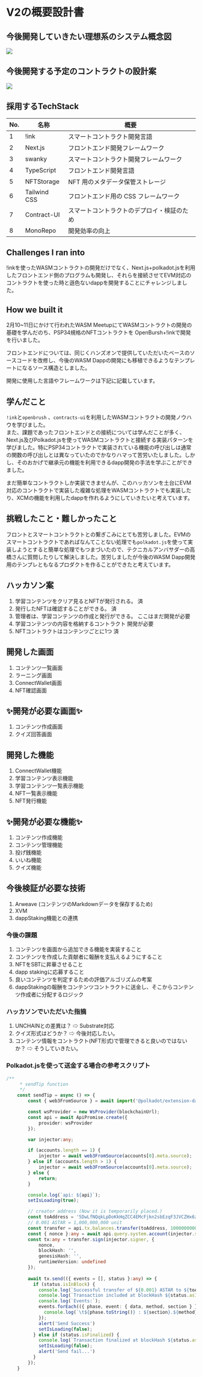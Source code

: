 # V2の概要設計書

## 今後開発していきたい理想系のシステム概念図

![](./imgs/%E7%90%86%E6%83%B3.drawio.png)

## 今後開発する予定のコントラクトの設計案

![](./imgs/%E3%82%B3%E3%83%B3%E3%83%88%E3%83%A9%E3%82%AF%E3%83%88%E3%81%AE%E8%A8%AD%E8%A8%88%E6%A1%88.drawio.png)

## 採用するTechStack

| No. | 名称        | 概要                                       |
| --- | ----------- | ------------------------------------------ |
| 1   | !ink        | スマートコントラクト開発言語               |
| 2   | Next.js     | フロントエンド開発フレームワーク           |
| 3   | swanky      | スマートコントラクト開発フレームワーク     |
| 4   | TypeScript  | フロントエンド開発言語                     |
| 5   | NFTStorage  | NFT 用のメタデータ保管ストレージ           |
| 6   | Tailwind CSS  | フロントエンド用の CSS フレームワーク      |
| 7   | Contract-UI | スマートコントラクトのデプロイ・検証のため |
| 8   | MonoRepo | 開発効率の向上 |

## Challenges I ran into

!inkを使ったWASMコントラクトの開発だけでなく、Next.js+polkadot.jsを利用したフロントエンド側のプログラムも開発し、それらを接続させてEVM対応のコントラクトを使った時と遜色ないdappを開発することにチャレンジしました。

## How we built it

2月10~11日にかけて行われたWASM MeetupにてWASMコントラクトの開発の基礎を学んだのち、PSP34規格のNFTコントラクトを
OpenBursh+!inkで開発を行いました。  

フロントエンドについては、同じくハンズオンで提供していただいたベースのソースコードを改修し、今後のWASM Dappの開発にも移植できるようなテンプレートになるソース構造としました。  

開発に使用した言語やフレームワークは下記に記載しています。

## 学んだこと

`!ink`と`openbrush` 、`contracts-ui`を利用したWASMコントラクトの開発ノウハウを学びました。  
また、課題であったフロントエンドとの接続については学んだことが多く、Next.js及びPolkadot.jsを使ってWASMコントラクトと接続する実装パターンを学びました。特にPSP34コントラクトで実装されている機能の呼び出しは通常の関数の呼び出しとは異なっていたのでかなりハマって苦労いたしました。しかし、そのおかげで継承元の機能を利用できるdapp開発の手法を学ぶことができました。

まだ簡単なコントラクトしか実装できませんが、このハッカソンを土台にEVM対応のコントラクトで実装した複雑な処理をWASMコントラクトでも実装したり、XCMの機能を利用したdappを作れるようにしていきたいと考えています。

## 挑戦したこと・難しかったこと

フロントとスマートコントラクトとの繋ぎこみにとても苦労しました。EVMのスマートコントラクトであればなんてことない処理でも`polkadot.js`を使って実装しようとすると簡単な処理でもつまづいたので、テクニカルアンバサダーの高橋さんに質問したりして解決しました。苦労しましたが今後のWASM Dapp開発用のテンプレともなるプロダクトを作ることができたと考えています。

## ハッカソン案

1. 学習コンテンツをクリア見るとNFTが発行される。 済
2. 発行したNFTは確認することができる。 済
3. 管理者は、学習コンテンツの作成と発行ができる。 ここはまだ開発が必要
4. 学習コンテンツの内容を格納するコントラクト 開発が必要
5. NFTコントラクトはコンテンツごとに1つ 済

## 開発した画面

1. コンテンツ一覧画面
2. ラーニング画面
3. ConnectWallet画面
4. NFT確認画面

## ✨開発が必要な画面✨

1. コンテンツ作成画面
2. クイズ回答画面

## 開発した機能

1. ConnectWallet機能
2. 学習コンテンツ表示機能
3. 学習コンテンツ一覧表示機能
4. NFT一覧表示機能
5. NFT発行機能

## ✨開発が必要な機能✨

1. コンテンツ作成機能
2. コンテンツ管理機能
3. 投げ銭機能
4. いいね機能
5. クイズ機能

## 今後検証が必要な技術

1. Arweave (コンテンツのMarkdownデータを保存するため)
2. XVM
3. dappStaking機能との連携

### 今後の課題

1. コンテンツを画面から追加できる機能を実装すること
2. コンテンツを作成した貢献者に報酬を支払えるようにすること
3. NFTをSBTに昇華させること
4. dapp stakingに応募すること
5. 良いコンテンツを判定するための評価アルゴリズムの考案
6. dappStakingの報酬をコンテンツコントラクトに送金し、そこからコンテンツ作成者に分配するロジック

### ハッカソンでいただいた指摘

1. UNCHAINとの差異は？ ⇨ Substrate対応
2. クイズ形式はどうか？ ⇨ 今後対応したい。
3. コンテンツ情報をコントラクト(NFT形式)で管理できると良いのではないか？ ⇨ そうしていきたい。

### Polkadot.jsを使って送金する場合の参考スクリプト

```ts
/**
     * sendTip function
     */
    const sendTip = async () => {
        const { web3FromSource } = await import('@polkadot/extension-dapp');

        const wsProvider = new WsProvider(blockchainUrl);
        const api = await ApiPromise.create({
            provider: wsProvider
        });

        var injector:any;

        if (accounts.length == 1) {
            injector = await web3FromSource(accounts[0].meta.source);
        } else if (accounts.length > 1) {
            injector = await web3FromSource(accounts[0].meta.source);
        } else {
            return;
        }

        console.log(`api: ${api}`);
        setIsLoading(true);

        // creator address (Now it is temporarily placed.)
        const toAddress = '5DwLfNQqkLpDoKkHqZCC4EMcFjkn2sbEzqF3JVCZHx6zHoqq'; 
        // 0.001 ASTAR = 1,000,000,000 unit
        const transfer = api.tx.balances.transfer(toAddress, 1000000000);
        const { nonce }:any = await api.query.system.account(injector.signer);
        const tx:any = transfer.sign(injector.signer, {
            nonce,
            blockHash: '',
            genesisHash: '',
            runtimeVersion: undefined
        });
      
        await tx.send(({ events = [], status }:any) => {
          if (status.isInBlock) {
            console.log(`Successful transfer of ${0.001} ASTAR to ${toAddress}`);
            console.log(`Transaction included at blockHash ${status.asInBlock.toString()}`);
            console.log(`Events:`);
            events.forEach(({ phase, event: { data, method, section } }:any) => {
              console.log(`\t${phase.toString()} : ${section}.${method} ${data.toString()}`);
            });
            alert('Send Success')
            setIsLoading(false);
          } else if (status.isFinalized) {
            console.log(`Transaction finalized at blockHash ${status.asFinalized.toString()}`);
            setIsLoading(false);
            alert('Send fail...')
          }
        });
    }
```